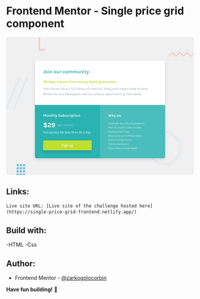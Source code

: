 # Frontend Mentor - Single price grid component

![Design preview for the Single price grid component coding challenge](./design/desktop-preview.jpg)

## Links:

    Live site URL: [Live site of the challenge hosted here](https://single-price-grid-frontend.netlify.app/)

## Build with:

-HTML
-Css

## Author:

- Frontend Mentor - [@zarkogolocorbin](https://www.frontendmentor.io/profile/zarkogolocorbin)

**Have fun building!** 🚀
